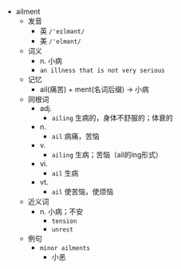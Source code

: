 - ailment
  - 发音
    - 英 `/'eɪlmənt/`
    - 美 `/'elmənt/`
  - 词义
    - n. 小病
    - `an illness that is not very serious`
  - 记忆
    - ail(痛苦) + ment(名词后缀) → 小病
  - 同根词
    - adj.
      - `ailing` 生病的，身体不舒服的；体衰的
    - n.
      - `ail` 病痛，苦恼
    - v.
      - `ailing` 生病；苦恼（ail的ing形式）
    - vi.
      - `ail` 生病
    - vt.
      - `ail` 使苦恼，使烦恼
  - 近义词
    - n. 小病；不安
      - `tension`
      - `unrest`
  - 例句
    - `minor ailments`
      - 小恙

